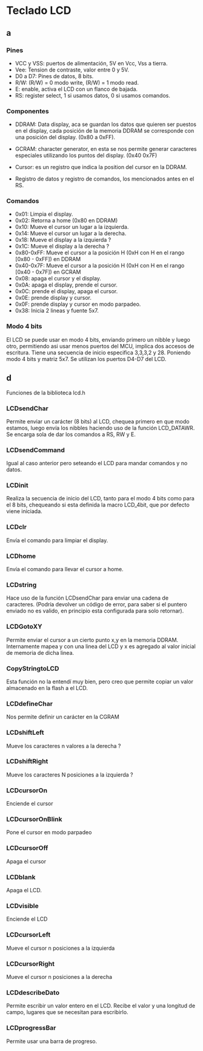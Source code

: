 # Teclado LCD

## a

### Pines

- VCC y VSS: puertos de alimentación, 5V en Vcc, Vss a tierra.
- Vee: Tension de contraste, valor entre 0 y 5V.
- D0 a D7: Pines de datos, 8 bits.
- R/W: (R/W) = 0 modo write, (R/W) = 1 modo read.
- E: enable, activa el LCD con un flanco de bajada.
- RS: register select, 1 si usamos datos, 0 si usamos comandos.

### Componentes

- DDRAM: Data display, aca se guardan los datos que quieren ser puestos en el display, cada posición de la memoria DDRAM se corresponde
  con una posición del display. (0x80 a 0xFF).

- GCRAM: character generator, en esta se nos permite generar caracteres especiales utilizando los puntos del display. (0x40 0x7F)

- Cursor: es un registro que indica la position del cursor en la DDRAM.

- Registro de datos y registro de comandos, los mencionados antes en el RS.

### Comandos

- 0x01: Limpia el display.
- 0x02: Retorna a home (0x80 en DDRAM)
- 0x10: Mueve el cursor un lugar a la izquierda.
- 0x14: Mueve el cursor un lugar a la derecha.
- 0x18: Mueve el display a la izquierda ?
- 0x1C: Mueve el display a la derecha ?
- 0x80-0xFF: Mueve el cursor a la posición H (0xH con H en el rango [0x80 - 0xFF]) en DDRAM
- 0x40-0x7F: Mueve el cursor a la posición H (0xH con H en el rango [0x40 - 0x7F]) en GCRAM
- 0x08: apaga el cursor y el display.
- 0x0A: apaga el display, prende el cursor.
- 0x0C: prende el display, apaga el cursor.
- 0x0E: prende display y cursor.
- 0x0F: prende display y cursor en modo parpadeo.
- 0x38: Inicia 2 lineas y fuente 5x7.

### Modo 4 bits

El LCD se puede usar en modo 4 bits, enviando primero un nibble y luego otro, permitiendo asi usar menos puertos del MCU, implica dos accesos de escritura. Tiene una secuencia de inicio especifica 3,3,3,2 y 28. Poniendo modo 4 bits y matriz 5x7. Se utilizan los puertos D4-D7 del LCD.

## d

Funciones de la biblioteca lcd.h

### LCDsendChar

Permite enviar un carácter (8 bits) al LCD, chequea primero en que modo estamos, luego envía los nibbles haciendo uso de la función LCD_DATAWR. Se encarga sola de dar los comandos a RS, RW y E.

### LCDsendCommand

Igual al caso anterior pero seteando el LCD para mandar comandos y no datos.

### LCDinit

Realiza la secuencia de inicio del LCD, tanto para el modo 4 bits como para el 8 bits, chequeando si esta definida la macro LCD_4bit,
que por defecto viene iniciada.

### LCDclr

Envía el comando para limpiar el display.

### LCDhome

Envía el comando para llevar el cursor a home.

### LCDstring

Hace uso de la función LCDsendChar para enviar una cadena de caracteres. (Podría devolver un código de error, para saber si el puntero enviado no es valido, en principio esta configurada para solo retornar).

### LCDGotoXY

Permite enviar el cursor a un cierto punto x,y en la memoria DDRAM.
Internamente mapea y con una linea del LCD y x es agregado al valor inicial de memoria de dicha linea.

### CopyStringtoLCD

Esta función no la entendí muy bien, pero creo que permite copiar un valor almacenado en la flash a el LCD.

### LCDdefineChar

Nos permite definir un carácter en la CGRAM

### LCDshiftLeft

Mueve los caracteres n valores a la derecha ?

### LCDshiftRight

Mueve los caracteres N posiciones a la izquierda ?

### LCDcursorOn

Enciende el cursor

### LCDcursorOnBlink

Pone el cursor en modo parpadeo

### LCDcursorOff

Apaga el cursor

### LCDblank

Apaga el LCD.

### LCDvisible

Enciende el LCD

### LCDcursorLeft

Mueve el cursor n posiciones a la izquierda

### LCDcursorRight

Mueve el cursor n posiciones a la derecha

### LCDdescribeDato

Permite escribir un valor entero en el LCD. Recibe el valor y una longitud de campo, lugares que se necesitan para escribirlo.

### LCDprogressBar

Permite usar una barra de progreso.
